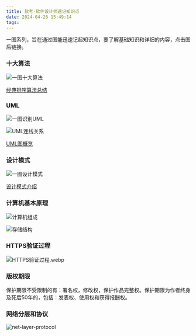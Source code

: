 ```yaml
---
title: 软考-软件设计师速记知识点
date: 2024-04-26 15:49:14
tags:
---
```


一图系列，旨在通过图能迅速记起知识点，要了解基础知识和详细的内容，点击图后链接。

### 十大算法

![一图十大算法](一图十大算法.png)

[经典排序算法总结](https://javaguide.cn/cs-basics/algorithms/10-classical-sorting-algorithms.html)

### UML

![一图识别UML](一图识别UML.png)

![UML连线关系](uml2.png)

[UML图概览](http://www.uml.org.cn/oobject/OObject.asp)

<!--more-->

### 设计模式

![一图设计模式](一图设计模式.png)

[设计模式介绍](https://refactoringguru.cn/design-patterns/catalog)

### 计算机基本原理

![计算机组成](计算机组成.png)

![存储结构](存储结构.png)

### HTTPS验证过程

![HTTPS验证过程.webp](HTTPS验证过程.webp)

### 版权期限

保护期限不受限制的有：署名权，修改权，保护作品完整权。保护期限为作者终身及死后50年的，包括：发表权、使用权和获得报酬权。

### 网络分层和协议

![net-layer-protocol](net-layer-protocol.webp)
